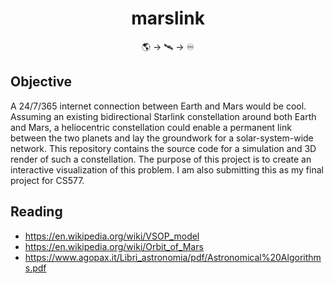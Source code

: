 <h1 align="center">marslink</h1>
<p align="center">🌎 → 🛰️ → ♾️</p>

## Objective

A 24/7/365 internet connection between Earth and Mars would be cool. Assuming an existing bidirectional Starlink constellation around both Earth and Mars, a heliocentric constellation could enable a permanent link between the two planets and lay the groundwork for a solar-system-wide network. This repository contains the source code for a simulation and 3D render of such a constellation. The purpose of this project is to create an interactive visualization of this problem. I am also submitting this as my final project for CS577.

## Reading

- https://en.wikipedia.org/wiki/VSOP_model
- https://en.wikipedia.org/wiki/Orbit_of_Mars
- https://www.agopax.it/Libri_astronomia/pdf/Astronomical%20Algorithms.pdf
